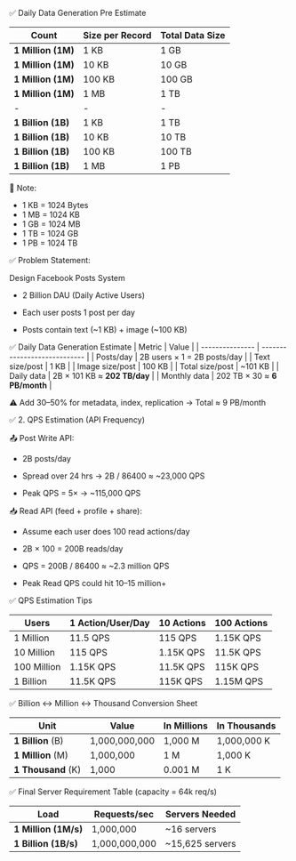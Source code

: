 
✅ Daily Data Generation Pre Estimate

| Count              | Size per Record | Total Data Size |
| ------------------ | --------------- | --------------- |
| **1 Million (1M)** | 1 KB            | 1 GB            |
| **1 Million (1M)** | 10 KB           | 10 GB           |
| **1 Million (1M)** | 100 KB          | 100 GB          |
| **1 Million (1M)** | 1 MB            | 1 TB            |
|         -           |     -            |      -           |
| **1 Billion (1B)** | 1 KB            | 1 TB            |
| **1 Billion (1B)** | 10 KB           | 10 TB           |
| **1 Billion (1B)** | 100 KB          | 100 TB          |
| **1 Billion (1B)** | 1 MB            | 1 PB            |

📌 Note:
- 1 KB = 1024 Bytes
- 1 MB = 1024 KB
- 1 GB = 1024 MB
- 1 TB = 1024 GB
- 1 PB = 1024 TB

✅ Problem Statement:

Design Facebook Posts System

- 2 Billion DAU (Daily Active Users)

- Each user posts 1 post per day

- Posts contain text (~1 KB) + image (~100 KB)



✅ Daily Data Generation Estimate
| Metric          | Value                        |
| --------------- | ---------------------------- |
| Posts/day       | 2B users × 1 = 2B posts/day  |
| Text size/post  | 1 KB                         |
| Image size/post | 100 KB                       |
| Total size/post | \~101 KB                     |
| Daily data      | 2B × 101 KB ≈ **202 TB/day** |
| Monthly data    | 202 TB × 30 ≈ **6 PB/month** |



⚠️ Add 30–50% for metadata, index, replication → Total ≈ 9 PB/month


✅ 2. QPS Estimation (API Frequency)

📤 Post Write API:
- 2B posts/day

- Spread over 24 hrs → 2B / 86400 ≈ ~23,000 QPS

- Peak QPS = 5× → ~115,000 QPS

📥 Read API (feed + profile + share):
- Assume each user does 100 read actions/day

- 2B × 100 = 200B reads/day

- QPS = 200B / 86400 ≈ ~2.3 million QPS

- Peak Read QPS could hit 10–15 million+


✅ QPS Estimation Tips

| Users       | 1 Action/User/Day | 10 Actions | 100 Actions |
| ----------- | ----------------- | ---------- | ----------- |
| 1 Million   | 11.5 QPS          | 115 QPS    | 1.15K QPS   |
| 10 Million  | 115 QPS           | 1.15K QPS  | 11.5K QPS   |
| 100 Million | 1.15K QPS         | 11.5K QPS  | 115K QPS    |
| 1 Billion   | 11.5K QPS         | 115K QPS   | 1.15M QPS   |



✅ Billion ↔ Million ↔ Thousand Conversion Sheet

| Unit               | Value         | In Millions | In Thousands |
| ------------------ | ------------- | ----------- | ------------ |
| **1 Billion** (B)  | 1,000,000,000 | 1,000 M     | 1,000,000 K  |
| **1 Million** (M)  | 1,000,000     | 1 M         | 1,000 K      |
| **1 Thousand** (K) | 1,000         | 0.001 M     | 1 K          |


✅ Final Server Requirement Table (capacity = 64k req/s)

| Load                 | Requests/sec  | Servers Needed   |
| -------------------- | ------------- | ---------------- |
| **1 Million (1M/s)** | 1,000,000     | \~16 servers     |
| **1 Billion (1B/s)** | 1,000,000,000 | \~15,625 servers |

